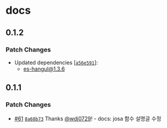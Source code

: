 # docs

## 0.1.2

### Patch Changes

- Updated dependencies [[`a56e591`](https://github.com/toss/es-hangul/commit/a56e5913bec1e0bb6d1462192ee01d14a00449d5)]:
  - es-hangul@1.3.6

## 0.1.1

### Patch Changes

- [#61](https://github.com/toss/es-hangul/pull/61) [`8a68b73`](https://github.com/toss/es-hangul/commit/8a68b739c4fc9d3762b711a39fe5a7820e34d13e) Thanks [@wdj0729](https://github.com/wdj0729)! - docs: josa 함수 설명글 수정
